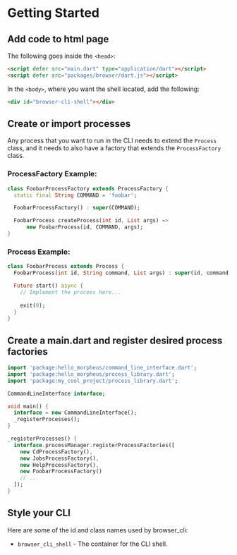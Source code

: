 # Getting Started

## Add code to html page

The following goes inside the `<head>`:

```html
<script defer src="main.dart" type="application/dart"></script>
<script defer src="packages/browser/dart.js"></script>
```

In the `<body>`, where you want the shell located, add the following:

```html
<div id="browser-cli-shell"></div>
```


## Create or import processes

Any process that you want to run in the CLI needs to extend the
`Process` class, and it needs to also have a factory that extends
the `ProcessFactory` class.

### ProcessFactory Example:

```dart
class FoobarProcessFactory extends ProcessFactory {
  static final String COMMAND = 'foobar';

  FoobarProcessFactory() : super(COMMAND);

  FoobarProcess createProcess(int id, List args) =>
      new FoobarProcess(id, COMMAND, args);
}
```

### Process Example:

```dart
class FoobarProcess extends Process {
  FoobarProcess(int id, String command, List args) : super(id, command, args);

  Future start() async {
    // Implement the process here...
    
    exit(0);
  }
}
```


## Create a main.dart and register desired process factories

```dart
import 'package:hello_morpheus/command_line_interface.dart';
import 'package:hello_morpheus/process_library.dart';
import 'package:my_cool_project/process_library.dart';

CommandLineInterface interface;

void main() {
  interface = new CommandLineInterface();
  _registerProcesses();
}

_registerProcesses() {
  interface.processManager.registerProcessFactories([
    new CdProcessFactory(),
    new JobsProcessFactory(),
    new HelpProcessFactory(),
    new FoobarProcessFactory()
    // ...
  ]);
}
```


## Style your CLI

Here are some of the id and class names used by browser_cli:

- `browser_cli_shell` - The container for the CLI shell.
